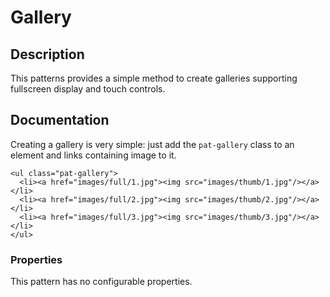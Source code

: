 # Gallery

## Description
This patterns provides a simple method to create galleries supporting fullscreen
display and touch controls.

## Documentation

Creating a gallery is very simple: just add the `pat-gallery` class to an
element and links containing image to it.

    <ul class="pat-gallery">
      <li><a href="images/full/1.jpg"><img src="images/thumb/1.jpg"/></a></li>
      <li><a href="images/full/2.jpg"><img src="images/thumb/2.jpg"/></a></li>
      <li><a href="images/full/3.jpg"><img src="images/thumb/3.jpg"/></a></li>
    </ul>

### Properties

This pattern has no configurable properties.

